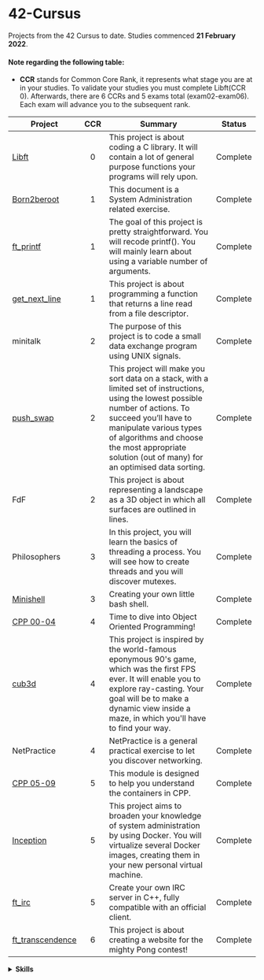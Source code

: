 # 42-Cursus
Projects from the 42 Cursus to date. Studies commenced **21 February 2022**.
#### Note regarding the following table:
* **CCR** stands for Common Core Rank, it represents what stage you are at in your studies. To validate your studies you must complete Libft(CCR 0). Afterwards, there are 6 CCRs and 5 exams total (exam02-exam06). Each exam will advance you to the subsequent rank.

| Project         | CCR | Summary                                              | Status            |
|-----------------|:---:|------------------------------------------------------|-------------------|
| [Libft](https://github.com/kaseypsbrice/42-Cursus/tree/main/Libft) | 0          | This project is about coding a C library. It will contain a lot of general purpose functions your programs will rely upon. | Complete |
| [Born2beroot](https://github.com/kaseypsbrice/42-Cursus/tree/main/Born2beroot) | 1 | This document is a System Administration related exercise. | Complete |
| [ft_printf ](https://github.com/kaseypsbrice/42-Cursus/tree/main/ft_printf)| 1 | The goal of this project is pretty straightforward. You will recode printf(). You will mainly learn about using a variable number of arguments. | Complete |
| [get_next_line](https://github.com/kaseypsbrice/42-Cursus/tree/main/get_next_line) | 1 | This project is about programming a function that returns a line read from a file descriptor. | Complete |
| minitalk | 2 | The purpose of this project is to code a small data exchange program using UNIX signals. | Complete |
| [push_swap](https://github.com/kaseypsbrice/42-Cursus/tree/main/push_swap) | 2 | This project will make you sort data on a stack, with a limited set of instructions, using the lowest possible number of actions. To succeed you’ll have to manipulate various types of algorithms and choose the most appropriate solution (out of many) for an optimised data sorting. | Complete |
| FdF | 2 | This project is about representing a landscape as a 3D object in which all surfaces are outlined in lines. | Complete |
| Philosophers | 3 | In this project, you will learn the basics of threading a process. You will see how to create threads and you will discover mutexes. | Complete |
| [Minishell](https://github.com/kaseypsbrice/Minishell/tree/f75a1b28ba928d3a169b55317f3ae640ee59dbd7) | 3 | Creating your own little bash shell. | Complete |
| [CPP 00-04](https://github.com/kaseypsbrice/42-Cursus/tree/main/CPP) | 4 | Time to dive into Object Oriented Programming! | Complete |
| [cub3d](https://github.com/kaseypsbrice/cub3d) | 4 | This project is inspired by the world-famous eponymous 90's game, which was the first FPS ever. It will enable you to explore ray-casting. Your goal will be to make a dynamic view inside a maze, in which you'll have to find your way. | Complete |
| NetPractice | 4 | NetPractice is a general practical exercise to let you discover networking. | Complete |
| [CPP 05-09](https://github.com/kaseypsbrice/42-Cursus/tree/main/CPP) | 5 | This module is designed to help you understand the containers in CPP. | Complete |
| [Inception](https://github.com/kaseypsbrice/Inception) | 5 | This project aims to broaden your knowledge of system administration by using Docker. You will virtualize several Docker images, creating them in your new personal virtual machine. | Complete |
| [ft_irc](https://github.com/kaseypsbrice/ft_irc) | 5 | Create your own IRC server in C++, fully compatible with an official client. | Complete |
| [ft_transcendence](https://github.com/kaseypsbrice/ft_transcendence) | 6 | This project is about creating a website for the mighty Pong contest! | Complete |

<details><summary><b>Skills</b></summary>
  
* Rigor
* Unix
* Algorithms & AI 
* Network & system administration 
* Imperative programming 
* Graphics 
* Object-oriented programming
* Web
* Group & interpersonal

</details>
